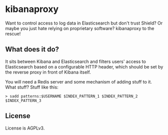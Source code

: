 # kibanaproxy

Want to control access to log data in Elasticsearch but don't trust Shield?  Or maybe you just hate relying on proprietary software?  kibanaproxy to the rescue!

## What does it do?

It sits between Kibana and Elasticsearch and filters users' access to Elasticsearch based on a configurable HTTP header, which should be set by the reverse proxy in front of Kibana itself.

You will need a Redis server and some mechanism of adding stuff to it.  What stuff?  Stuff like this:

    > sadd patterns:$USERNAME $INDEX_PATTERN_1 $INDEX_PATTERN_2 $INDEX_PATTERN_3

## License

License is AGPLv3.
